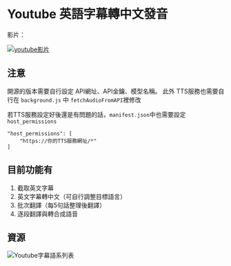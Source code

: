 # Youtube 英語字幕轉中文發音

影片：

[![youtube影片](https://github.com/user-attachments/assets/c5c4fb28-c928-41d7-b86a-2d25c0ed0751)](https://youtube.com/shorts/QtB9n8S4mXs?feature=share)


## 注意
開源的版本需要自行設定 API網址、API金鑰、模型名稱。
此外 TTS服務也需要自行在 `background.js` 中 `fetchAudioFromAPI`裡修改

若TTS服務設定好後還是有問題的話，`manifest.json`中也需要設定`host_permissions`

```
"host_permissions": [
    "https://你的TTS服務網址/*"
]
```

## 目前功能有
1. 截取英文字幕
2. 英文字幕轉中文（可自行調整目標語言）
3. 批次翻譯（每5句話整理後翻譯）
4. 逐段翻譯與轉合成語音

## 資源

![Youtube字幕語系列表](https://www.searchapi.io/docs/parameters/youtube-transcripts/lang)